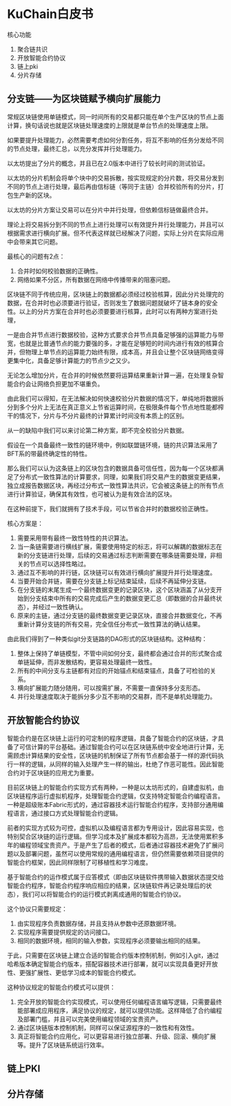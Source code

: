 # KuChain白皮书
核心功能

1. 聚合链共识
1. 开放智能合约协议
1. 链上pki
1. 分片存储

## 分支链——为区块链赋予横向扩展能力

常规区块链使用单链模式，同一时间所有的交易都只能在单个生产区块的节点上面计算，换句话说也就是区块链处理速度的上限就是单台节点的处理速度上限。

如果要提升处理能力，必然需要考虑如何分割任务，将互不影响的任务分发给不同的节点处理，最终汇总，以充分发挥并行处理能力。

以太坊提出了分片的概念，并且已在2.0版本中进行了较长时间的测试验证。

以太坊的分片机制会将单个块中的交易拆散，按实现规定的分片数，将交易分发到不同的节点上进行处理，最后再由信标链（等同于主链）合并校验所有的分片，打包生产新的区块。

以太坊的分片方案让交易可以在分片中并行处理，但依赖信标链做最终合并。

理论上将交易拆分到不同的节点上进行处理可以有效提升并行处理能力，并且可以根据需求进行横向扩展。但不代表这样就已经解决了问题，实际上分片在实际应用中会带来其它问题。

最核心的问题有2点：
1. 合并时如何校验数据的正确性。
1. 网络如果不分区，所有数据在网络中传播带来的阻塞问题。

区块链不同于传统应用，区块链上的数据都必须经过校验核算，因此分片处理完的数据，在合并时也必须要进行验证，否则发生了数据问题就破坏了链本身的安全性。以上的分片方案在合并时也必须要要进行核算，此时可以有两种方案进行处理，

一是由合并节点进行数据校验，这种方式要求合并节点具备足够强的运算能力与带宽，也就是比普通节点的能力要强的多，才能在足够短的时间内进行有效的核算合并，但物理上单节点的运算能力始终有限，成本高，并且会让整个区块链网络变得更集中化，具备足够计算能力的节点少之又少。

无论怎么增加分片，在合并的时候依然要将运算结果重新计算一遍，在处理复杂智能合约会让网络负担更加不堪重负。

由此我们可以得知，在无法解决如何快速校验分片数据的情况下，单纯地将数据拆分到多个分片上无法在真正意义上节省运算时间，在极限条件每个节点地性能都榨干的情况下，分片与不分片最终的计算累计时间没有本质上的区别。

从一的缺陷中我们可以来讨论第二种方案，即不完全校验分片数据。

假设在一个具备最终一致性的链环境中，例如联盟链环境，链的共识算法采用了BFT系的带最终确定性的特性。

那么我们可以认为这条链上的区块包含的数据具备可信任性，因为每一个区块都满足了分布式一致性算法的计算要求，同理，如果我们将交易产生的数据变更结果，独立成报告数据区块，再经过分布式一致性算法共识，它会被这条链上的所有节点进行计算验证，确保其有效性，也可被认为是有效合法的区块。

在这种前提下，我们就拥有了技术手段，可以节省合并时的数据校验正确性。

核心方案是：
1. 需要采用带有最终一致性特性的共识算法。
1. 当一条链需要进行横线扩展，需要使用特定的标志，将可以解耦的数据标志在新的分支链进行处理，后续的交易通过标志判断需要在哪条链需要处理，非相关的节点可以选择性略过。
1. 通过互不影响的并行链，区块链可以有效进行横向扩展提升并行处理速度。
1. 当要开始合并链，需要在分支链上标记结束延续，后续不再延伸分支链。
1. 在分支链的末尾生成一个最终数据变更的记录区块，这个区块涵盖了从分支开始到分支结束中所有的交易完成后产生的数据变更汇总（即数据的合并最终状态），并经过一致性确认。
1. 原来的主链，通过分支链的最终数据变更记录区块，直接合并数据变化，不再重新计算分支链的所有交易，完全信任分布式一致性算法的确认结果。

由此我们得到了一种类似git分支链路的DAG形式的区块链结构。这种结构：
1. 整体上保持了单链模型，不管中间如何分支，最终都会通过合并的形式聚合成单链延伸，而非发散结构，更容易处理最终一致性。
1. 所有的中间分支与主链都有对应的开始锚点和结束锚点，具备了可检验的关系。
1. 横向扩展能力随分随用，可以按需扩展，不需要一直保持多分支形态。
1. 并行处理速度取决于能拆分多少互不影响的交易群，而不是单机处理能力。

## 开放智能合约协议

智能合约是在区块链上运行的可定制的程序逻辑，具备了智能合约的区块链，才具备了可信计算的平台基础。通过智能合约可以在区块链系统中安全地进行计算，无需顾虑计算结果的安全性，区块链的机制保证了所有节点都会基于一样的源代码执行一样的逻辑，从同样的输入处理产生一样的输出，杜绝了作恶可能性。因此智能合约对于区块链的应用尤为重要。

目前区块链上的智能合约实现方式有两种，一种是以太坊形式的，自建虚拟机，由区块链程序运行虚拟机程序，处理智能合约逻辑，仅支持特定智能合约编程语言。一种是超级账本Fabric形式的，通过容器技术运行智能合约程序，支持部分通用编程语言，通过接口方式处理智能合约逻辑。

前者的实现方式较为可控，虚拟机以及编程语言都为专用设计，因此容易实现，也特别契合区块链的运行逻辑。但学习成本及扩展成本都较为高昂，无法使用累积多年的编程领域宝贵资产。于是产生了后者的模式，后者通过容器技术避免了扩展问题以及部署问题，虽然可以使用常规的通用编程语言，但仍然需要依赖项目提供的智能合约框架，因此同样限制了可移植性和学习难度。

基于智能合约的运作模式属于应答模式（即由区块链软件携带输入数据状态提交给智能合约程序，智能合约程序响应相应的结果，区块链软件再记录处理后的状态），我们可以将智能合约的运行模式剥离成通用的智能合约协议。

这个协议只需要规定：
1. 由实现程序负责数据存储，并且支持从参数中还原数据环境。
1. 实现程序需要提供规定的访问接口。
1. 相同的数据环境，相同的输入参数，实现程序必须要输出相同的结果。

于此，只需要在区块链上建立合适的智能合约版本控制机制，例如引入git，通过哈希版本确定智能合约版本，搭配容器技术进行部署，就可以实现具备更好开放性、更强扩展性、更低学习成本的智能合约模式。

这种协议规定的智能合约模式可以提供：
1. 完全开放的智能合约实现模式，可以使用任何编程语言编写逻辑，只需要最终能部署成应用程序，满足协议的规定，就可以提供功能。这样降低了合约编程及部署门槛，并且可以完美使用编程领域的宝贵资产。
1. 通过区块链版本控制机制，同样可以保证源程序的一致性和有效性。
1. 真正将智能合约应用化，可以更容易进行独立部署、升级、回滚、横向扩展等。提升了区块链系统运行效率。

## 链上PKI
## 分片存储